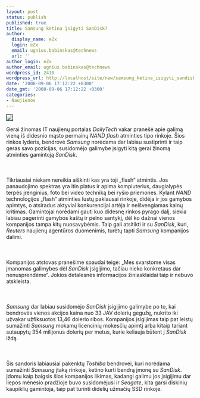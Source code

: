 ```yaml
---
layout: post
status: publish
published: true
title: Samsung ketina įsigyti SanDisk?
author:
  display_name: eZx
  login: eZx
  email: ugnius.babinskas@technews
  url: ''
author_login: eZx
author_email: ugnius.babinskas@technews
wordpress_id: 2410
wordpress_url: http://localhost/site/new/samsung_ketina_isigyti_sandisk_/
date: '2008-09-06 17:12:22 +0300'
date_gmt: '2008-09-06 17:12:22 +0300'
categories:
- Naujienos
---
```

<div class="imgright"><img src="http://www.technews.lt/upl/Failai/Samsung_SSD_inside_535.jpg" border="1"></div>
<p>Gerai žinomas IT naujienų portalas <i>DailyTech</i> vakar pranešė apie galimą vieną iš didesnio mąsto permainų <i>NAND flash</i> atminties tipo rinkoje. Šios rinkos lyderis, bendrovė <i>Samsung</i> norėdama dar labiau sustiprinti ir taip geras savo pozicijas, susidomėjo galimybe įsigyti kitą gerai žinomą atminties gamintoją <i>SanDisk</i>.<br />
<br><br />
<br>Tikriausiai niekam nereikia aiškinti kas yra toji „flash“ atmintis. Jos panaudojimo spektras yra itin platus ir apima kompiuterius, daugialypės terpės įrenginius, foto bei video techniką bei ryšio priemones. Kylant <i>NAND</i> technologijos „flash“ atminties lustų paklausai rinkoje, didėja ir jos gamybos apimtys, o atsiradus aktyviai konkurencijai artėja ir neišvengiamas kainų kritimas. Gamintojai norėdami gauti kuo didesnę rinkos pyrago dalį, siekia labiau pagerinti gamybos kaštų ir pelno santykį, dėl ko dažnai vienos kompanijos tampa kitų nuosavybėmis. Taip gali atsitikti ir su <i>SanDisk</i>, kuri, <i>Reuters</i> naujienų agentūros duomenimis, turėtų tapti <i>Samsung</i> kompanijos dalimi.<br />
<br><br />
<br>Kompanijos atstovas pranešime spaudai teigė: „Mes svarstome visas įmanomas galimybes dėl <i>SanDisk</i> įsigijimo, tačiau nieko konkretaus dar nenusprendėme“. Jokios detalesnės informacijos žiniasklaidai taip ir nebuvo atskleista.<br />
<br><br />
<br><i>Samsung</i> dar labiau susidomėjo <i>SanDisk</i> įsigijimo galimybe po to, kai bendrovės vienos akcijos kaina nuo 33 JAV dolerių gegužę, nukrito iki užvakar užfiksuotos 13,46 dolerio ribos. Kompanijos įsigijimas taip pat leistų sumažinti <i>Samsung</i> mokamų licencinių mokesčių apimtį arba kitaip tariant sutaupytų 354 milijonus dolerių per metus, kurie keliauja būtent į <i>SanDisk</i> iždą.<br />
<br><br />
<br>Šis sandoris labiausiai pakenktų <i>Toshiba</i> bendrovei, kuri norėdama sumažinti <i>Samsung</i> įtaką rinkoje, ketino kurti bendrą įmonę su <i>SanDisk</i>. Įdomu kaip baigsis šios kompanijos likimas, kadangi galimu jos įsigijimu dar liepos mėnesio pradžioje buvo susidomėjusi ir <i>Seagate</i>, kita garsi diskinių kaupiklių gamintoja, taip pat turinti didelių užmačių SSD rinkoje.<br />
<br><br />
<br><br />
<br></p>
